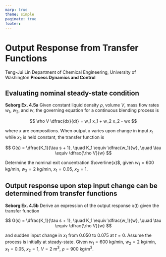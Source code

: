 ```yaml
---
marp: true
theme: simple
paginate: true
footer:
---
```

<!-- Marp for VS Code v1.5.2 -->

<!-- headingDivider: 2 -->
<!-- _class: cover -->
# Output Response from Transfer Functions

Teng-Jui Lin
Department of Chemical Engineering, University of Washington
**Process Dynamics and Control**

## Evaluating nominal steady-state condition

**Seborg Ex. 4.5a** Given constant liquid density $\rho$, volume $V$, mass flow rates $w_1$, $w_2$, and $w$, the governing equation for a continuous blending process is

$$
\rho V \dfrac{dx}{dt} = w_1 x_1 + w_2 x_2 - wx
$$

where $x$ are compositions. When output $x$ varies upon change in input $x_1$ while $x_2$ is held constant, the transfer function is

$$
G(s) = \dfrac{K_1}{\tau s + 1}, \quad K_1 \equiv \dfrac{w_1}{w}, \quad \tau \equiv \dfrac{\rho V}{w}
$$

Determine the nominal exit concentration $\overline{x}$, given $w_1 = 600$ kg/min, $w_2 = 2$ kg/min, $x_1 = 0.05$, $x_2 = 1$.

## Output response upon step input change can be determined from transfer functions

**Seborg Ex. 4.5b** Derive an expression of the output response $x(t)$ given the transfer function

$$
G(s) = \dfrac{K_1}{\tau s + 1}, \quad K_1 \equiv \dfrac{w_1}{w}, \quad \tau \equiv \dfrac{\rho V}{w}
$$

and sudden input change in $x_1$ from 0.050 to 0.075 at $t = 0$. Assume the process is initially at steady-state. Given $w_1 = 600$ kg/min, $w_2 = 2$ kg/min, $x_1 = 0.05$, $x_2 = 1$, $V = 2 \ \mathrm{m^3}$, $\rho = 900 \ \mathrm{kg/m^3}$.
